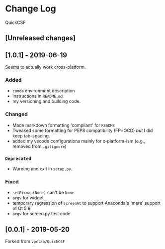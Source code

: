 # Change Log

QuickCSF

<!--
## Guiding Principles

- Changelogs are for humans, not machines. 
- There should be an entry for every single version.
- The same types of changes should be grouped.
- Versions and sections should be linkable.
- The latest version comes first.
- The release date of each versions is displayed.
- Mention whether you follow Semantic Versioning.

## Types of changes

- `Added` for new features.
- `Changed` for changes in existing functionality.
- `Deprecated` for soon-to-be removed features.
- `Removed` for now removed features.
- `Fixed` for any bug fixes.
- `Security` in case of vulnerabilities. 
-->

## [Unreleased changes]

## [1.0.1] - 2019-06-19

Seems to actually work cross-platform.

### Added

- `conda` environment description
- instructions in `README.md`
- my versioning and building code.

### Changed

- Made markdown formatting 'compliant' for `README`
- Tweaked some formatting for PEP8 compatibility (FP=OCD) _but_ I did keep tab-spacing.
- added my vscode configurations mainly for x-platform-ism (e.g., removed from `.gitignore`)

### `Deprecated`

- Warning and exit in `setup.py`.

### Fixed

- `setPixmap(None)` can't be `None`
- `argv` for widget
- temporary regression of `screenAt` to support Anaconda's 'mere' support of Qt 5.9
- `argv` for screen.py test code

## [0.0.1] - 2019-05-20

Forked from `vpclab/QuickCSF`
